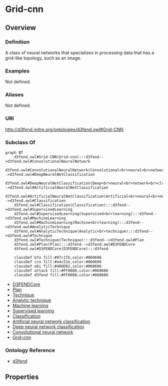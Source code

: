 # Grid-cnn

## Overview

### Definition
A class of neural networks that specializes in processing data that has a grid-like topology, such as an image.

### Examples
Not defined.

### Aliases
Not defined.

### URI
http://d3fend.mitre.org/ontologies/d3fend.owl#Grid-CNN

### Subclass Of
```mermaid
graph BT
    d3fend.owl#Grid-CNN(Grid-cnn):::d3fend-->d3fend.owl#ConvolutionalNeuralNetwork
    d3fend.owl#ConvolutionalNeuralNetwork(Convolutional<br>neural<br>network):::d3fend-->d3fend.owl#DeepNeuralNetClassification
    d3fend.owl#DeepNeuralNetClassification(Deep<br>neural<br>network<br>classification):::d3fend-->d3fend.owl#ArtificialNeuralNetClassification
    d3fend.owl#ArtificialNeuralNetClassification(Artificial<br>neural<br>network<br>classification):::d3fend-->d3fend.owl#Classification
    d3fend.owl#Classification(Classification):::d3fend-->d3fend.owl#SupervisedLearning
    d3fend.owl#SupervisedLearning(Supervised<br>learning):::d3fend-->d3fend.owl#MachineLearning
    d3fend.owl#MachineLearning(Machine<br>learning):::d3fend-->d3fend.owl#AnalyticTechnique
    d3fend.owl#AnalyticTechnique(Analytic<br>technique):::d3fend-->d3fend.owl#Technique
    d3fend.owl#Technique(Technique):::d3fend-->d3fend.owl#Plan
    d3fend.owl#Plan(Plan):::d3fend-->d3fend.owl#D3FENDCore
    d3fend.owl#D3FENDCore(D3FENDCore):::d3fend
    
    classDef bfo fill:#97c1fb,color:#060606
    classDef cco fill:#e4c51e,color:#060606
    classDef abi fill:#48DD82,color:#060606
    classDef attack fill:#FF0000,color:#060606
    classDef d3fend fill:#FF0000,color:#060606
```

- [D3FENDCore](/docs/ontology/reference/model/D3FENDCore/D3FENDCore.md)
- [Plan](/docs/ontology/reference/model/D3FENDCore/Plan/Plan.md)
- [Technique](/docs/ontology/reference/model/D3FENDCore/Plan/Technique/Technique.md)
- [Analytic technique](/docs/ontology/reference/model/D3FENDCore/Plan/Technique/Analytic%20technique/Analytic%20technique.md)
- [Machine learning](/docs/ontology/reference/model/D3FENDCore/Plan/Technique/Analytic%20technique/Machine%20learning/Machine%20learning.md)
- [Supervised learning](/docs/ontology/reference/model/D3FENDCore/Plan/Technique/Analytic%20technique/Machine%20learning/Supervised%20learning/Supervised%20learning.md)
- [Classification](/docs/ontology/reference/model/D3FENDCore/Plan/Technique/Analytic%20technique/Machine%20learning/Supervised%20learning/Classification/Classification.md)
- [Artificial neural network classification](/docs/ontology/reference/model/D3FENDCore/Plan/Technique/Analytic%20technique/Machine%20learning/Supervised%20learning/Classification/Artificial%20neural%20network%20classification/Artificial%20neural%20network%20classification.md)
- [Deep neural network classification](/docs/ontology/reference/model/D3FENDCore/Plan/Technique/Analytic%20technique/Machine%20learning/Supervised%20learning/Classification/Artificial%20neural%20network%20classification/Deep%20neural%20network%20classification/Deep%20neural%20network%20classification.md)
- [Convolutional neural network](/docs/ontology/reference/model/D3FENDCore/Plan/Technique/Analytic%20technique/Machine%20learning/Supervised%20learning/Classification/Artificial%20neural%20network%20classification/Deep%20neural%20network%20classification/Convolutional%20neural%20network/Convolutional%20neural%20network.md)
- [Grid-cnn](/docs/ontology/reference/model/D3FENDCore/Plan/Technique/Analytic%20technique/Machine%20learning/Supervised%20learning/Classification/Artificial%20neural%20network%20classification/Deep%20neural%20network%20classification/Convolutional%20neural%20network/Grid-cnn/Grid-cnn.md)


### Ontology Reference
- [d3fend](http://d3fend.mitre.org/ontologies/d3fend.owl#)

## Properties
